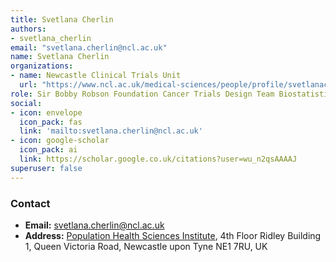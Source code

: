 ```yaml
---
title: Svetlana Cherlin
authors:
- svetlana_cherlin
email: "svetlana.cherlin@ncl.ac.uk"
name: Svetlana Cherlin
organizations:
- name: Newcastle Clinical Trials Unit
  url: "https://www.ncl.ac.uk/medical-sciences/people/profile/svetlanacherlin.html"
role: Sir Bobby Robson Foundation Cancer Trials Design Team Biostatistician
social:
- icon: envelope
  icon_pack: fas
  link: 'mailto:svetlana.cherlin@ncl.ac.uk'
- icon: google-scholar
  icon_pack: ai
  link: https://scholar.google.co.uk/citations?user=wu_n2qsAAAAJ
superuser: false
---
```


### Contact

- __Email:__ [svetlana.cherlin@ncl.ac.uk](mailto:svetlana.cherlin@ncl.ac.uk)
- __Address:__ [Population Health Sciences Institute](https://www.ncl.ac.uk/medical-sciences/research/institutes/health-sciences/), 4th Floor Ridley Building 1, Queen Victoria Road, Newcastle upon Tyne NE1 7RU, UK
